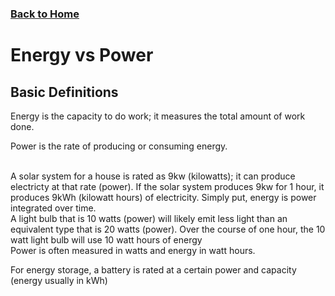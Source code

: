 ### [Back to Home](README.md)
# Energy vs Power

## Basic Definitions
Energy is the capacity to do work; it measures the total amount of work done.

Power is the rate of producing or consuming energy.

<br >
A solar system for a house is rated as 9kw (kilowatts); it can produce electricty at that rate (power). If the solar system produces 9kw for 1 hour, it produces 9kWh (kilowatt hours) of electricity. Simply put, energy is power integrated over time.

<br >
A light bulb that is 10 watts (power) will likely emit less light than an equivalent type that is 20 watts (power). Over the course of one hour, the 10 watt light bulb will use 10 watt hours of energy

<br >
Power is often measured in watts and energy in watt hours. 

For energy storage, a battery is rated at a certain power and capacity (energy usually in kWh)